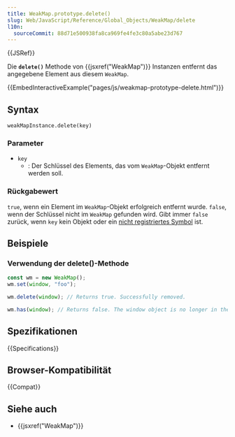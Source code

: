 ```yaml
---
title: WeakMap.prototype.delete()
slug: Web/JavaScript/Reference/Global_Objects/WeakMap/delete
l10n:
  sourceCommit: 88d71e500938fa8ca969fe4fe3c80a5abe23d767
---
```


{{JSRef}}

Die **`delete()`** Methode von {{jsxref("WeakMap")}} Instanzen entfernt das angegebene Element aus diesem `WeakMap`.

{{EmbedInteractiveExample("pages/js/weakmap-prototype-delete.html")}}

## Syntax

```js-nolint
weakMapInstance.delete(key)
```

### Parameter

- `key`
  - : Der Schlüssel des Elements, das vom `WeakMap`-Objekt entfernt werden soll.

### Rückgabewert

`true`, wenn ein Element im `WeakMap`-Objekt erfolgreich entfernt wurde. `false`, wenn der Schlüssel nicht im `WeakMap` gefunden wird. Gibt immer `false` zurück, wenn `key` kein Objekt oder ein [nicht registriertes Symbol](/de/docs/Web/JavaScript/Reference/Global_Objects/Symbol#shared_symbols_in_the_global_symbol_registry) ist.

## Beispiele

### Verwendung der delete()-Methode

```js
const wm = new WeakMap();
wm.set(window, "foo");

wm.delete(window); // Returns true. Successfully removed.

wm.has(window); // Returns false. The window object is no longer in the WeakMap.
```

## Spezifikationen

{{Specifications}}

## Browser-Kompatibilität

{{Compat}}

## Siehe auch

- {{jsxref("WeakMap")}}

